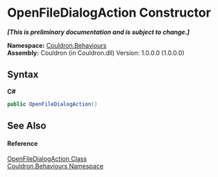 # OpenFileDialogAction Constructor 
 _**\[This is preliminary documentation and is subject to change.\]**_

**Namespace:**&nbsp;<a href="N_Couldron_Behaviours">Couldron.Behaviours</a><br />**Assembly:**&nbsp;Couldron (in Couldron.dll) Version: 1.0.0.0 (1.0.0.0)

## Syntax

**C#**<br />
``` C#
public OpenFileDialogAction()
```


## See Also


#### Reference
<a href="T_Couldron_Behaviours_OpenFileDialogAction">OpenFileDialogAction Class</a><br /><a href="N_Couldron_Behaviours">Couldron.Behaviours Namespace</a><br />